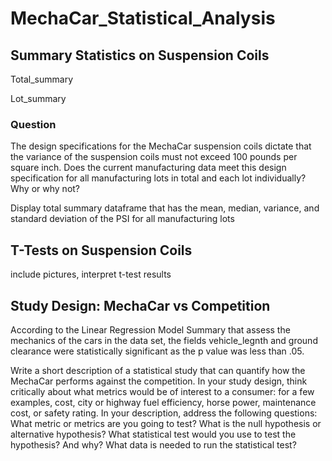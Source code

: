 # MechaCar_Statistical_Analysis

## Summary Statistics on Suspension Coils

Total_summary

Lot_summary


### Question 
The design specifications for the MechaCar suspension coils dictate that the variance of the suspension coils must not exceed 100 pounds per square inch. Does the current manufacturing data meet this design specification for all manufacturing lots in total and each lot individually? Why or why not?

Display 
total summary dataframe that has the mean, median, variance, and standard deviation of the PSI for all manufacturing lots 

## T-Tests on Suspension Coils
include pictures, interpret t-test results 

## Study Design: MechaCar vs Competition
According to the Linear Regression Model Summary that assess the mechanics of the cars in the data set, the fields vehicle_legnth and ground clearance were statistically significant as the p value was less than .05.

Write a short description of a statistical study that can quantify how the MechaCar performs against the competition. 
In your study design, think critically about what metrics would be of interest to a consumer: for a few examples, cost, city or highway fuel efficiency, 
horse power, maintenance cost, or safety rating.
In your description, address the following questions:
What metric or metrics are you going to test?
What is the null hypothesis or alternative hypothesis?
What statistical test would you use to test the hypothesis? And why?
What data is needed to run the statistical test?
